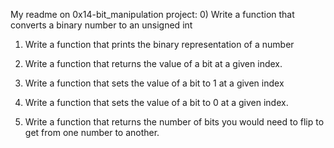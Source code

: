 My readme on 0x14-bit_manipulation project:
0) Write a function that converts a binary number to an unsigned int

1) Write a function that prints the binary representation of a number

2) Write a function that returns the value of a bit at a given index.

3) Write a function that sets the value of a bit to 1 at a given index

4) Write a function that sets the value of a bit to 0 at a given index.

5) Write a function that returns the number of bits you would need to flip to get from one number to another.